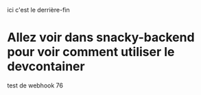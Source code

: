 ici c'est le derrière-fin

# Allez voir dans snacky-backend pour voir comment utiliser le devcontainer

test de webhook 76

